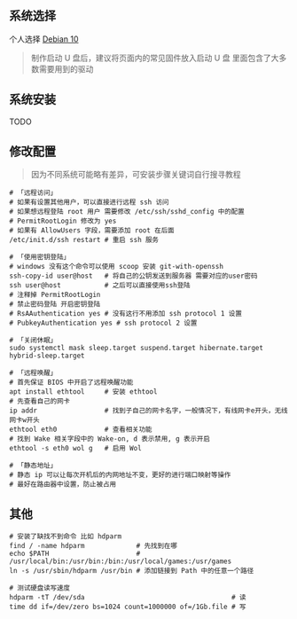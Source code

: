 ## 系统选择

个人选择 [Debian 10](https://www.debian.org/releases/buster/debian-installer/)
> 制作启动 U 盘后，建议将页面内的常见固件放入启动 U 盘
> 里面包含了大多数需要用到的驱动

## 系统安装

TODO

## 修改配置
> 因为不同系统可能略有差异，可安装步骤关键词自行搜寻教程

```shell
# 「远程访问」
# 如果有设置其他用户，可以直接进行远程 ssh 访问 
# 如果想远程登陆 root 用户 需要修改 /etc/ssh/sshd_config 中的配置
# PermitRootLogin 修改为 yes
# 如果有 AllowUsers 字段，需要添加 root 在后面
/etc/init.d/ssh restart # 重启 ssh 服务

# 「使用密钥登陆」
# windows 没有这个命令可以使用 scoop 安装 git-with-openssh
ssh-copy-id user@host   # 将自己的公钥发送到服务器 需要对应的user密码
ssh user@host           # 之后可以直接使用ssh登陆
# 注释掉 PermitRootLogin
# 禁止密码登陆 开启密钥登陆
# RsAAuthentication yes # 没有这行不用添加 ssh protocol 1 设置
# PubkeyAuthentication yes # ssh protocol 2 设置

# 「关闭休眠」
sudo systemctl mask sleep.target suspend.target hibernate.target hybrid-sleep.target

# 「远程唤醒」
# 首先保证 BIOS 中开启了远程唤醒功能
apt install ethtool     # 安装 ethtool
# 先查看自己的网卡
ip addr                 # 找到子自己的网卡名字，一般情况下，有线网卡e开头，无线网卡w开头
ethtool eth0            # 查看相关功能
# 找到 Wake 相关字段中的 Wake-on, d 表示禁用, g 表示开启
ethtool -s eth0 wol g   # 启用 Wol

# 「静态地址」
# 静态 ip 可以让每次开机后的内网地址不变，更好的进行端口映射等操作
# 最好在路由器中设置，防止被占用
```


## 其他
```shell
# 安装了缺找不到命令 比如 hdparm
find / -name hdparm             # 先找到在哪
echo $PATH                      # /usr/local/bin:/usr/bin:/bin:/usr/local/games:/usr/games
ln -s /usr/sbin/hdparm /usr/bin # 添加链接到 Path 中的任意一个路径

# 测试硬盘读写速度
hdparm -tT /dev/sda                                     # 读
time dd if=/dev/zero bs=1024 count=1000000 of=/1Gb.file # 写
```